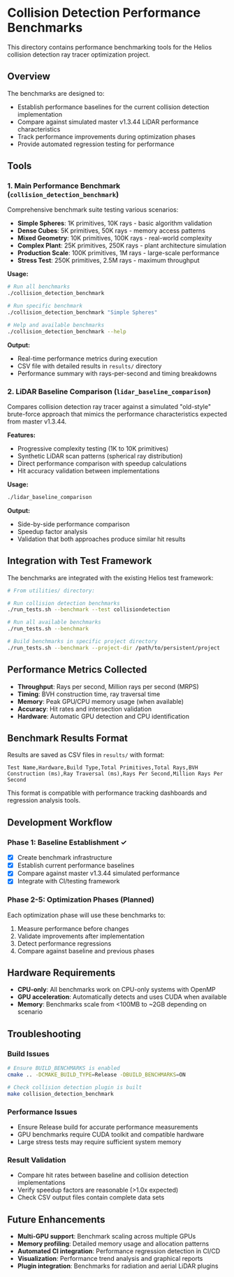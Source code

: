 # Collision Detection Performance Benchmarks

This directory contains performance benchmarking tools for the Helios collision detection ray tracer optimization project.

## Overview

The benchmarks are designed to:
- Establish performance baselines for the current collision detection implementation
- Compare against simulated master v1.3.44 LiDAR performance characteristics  
- Track performance improvements during optimization phases
- Provide automated regression testing for performance

## Tools

### 1. Main Performance Benchmark (`collision_detection_benchmark`)

Comprehensive benchmark suite testing various scenarios:
- **Simple Spheres**: 1K primitives, 10K rays - basic algorithm validation
- **Dense Cubes**: 5K primitives, 50K rays - memory access patterns
- **Mixed Geometry**: 10K primitives, 100K rays - real-world complexity
- **Complex Plant**: 25K primitives, 250K rays - plant architecture simulation
- **Production Scale**: 100K primitives, 1M rays - large-scale performance
- **Stress Test**: 250K primitives, 2.5M rays - maximum throughput

**Usage:**
```bash
# Run all benchmarks
./collision_detection_benchmark

# Run specific benchmark
./collision_detection_benchmark "Simple Spheres"

# Help and available benchmarks
./collision_detection_benchmark --help
```

**Output:**
- Real-time performance metrics during execution
- CSV file with detailed results in `results/` directory
- Performance summary with rays-per-second and timing breakdowns

### 2. LiDAR Baseline Comparison (`lidar_baseline_comparison`)

Compares collision detection ray tracer against a simulated "old-style" brute-force approach that mimics the performance characteristics expected from master v1.3.44.

**Features:**
- Progressive complexity testing (1K to 10K primitives)
- Synthetic LiDAR scan patterns (spherical ray distribution)
- Direct performance comparison with speedup calculations
- Hit accuracy validation between implementations

**Usage:**
```bash
./lidar_baseline_comparison
```

**Output:**
- Side-by-side performance comparison
- Speedup factor analysis
- Validation that both approaches produce similar hit results

## Integration with Test Framework

The benchmarks are integrated with the existing Helios test framework:

```bash
# From utilities/ directory:

# Run collision detection benchmarks
./run_tests.sh --benchmark --test collisiondetection

# Run all available benchmarks  
./run_tests.sh --benchmark

# Build benchmarks in specific project directory
./run_tests.sh --benchmark --project-dir /path/to/persistent/project
```

## Performance Metrics Collected

- **Throughput**: Rays per second, Million rays per second (MRPS)
- **Timing**: BVH construction time, ray traversal time
- **Memory**: Peak GPU/CPU memory usage (when available)
- **Accuracy**: Hit rates and intersection validation
- **Hardware**: Automatic GPU detection and CPU identification

## Benchmark Results Format

Results are saved as CSV files in `results/` with format:
```
Test Name,Hardware,Build Type,Total Primitives,Total Rays,BVH Construction (ms),Ray Traversal (ms),Rays Per Second,Million Rays Per Second
```

This format is compatible with performance tracking dashboards and regression analysis tools.

## Development Workflow

### Phase 1: Baseline Establishment ✓
- [x] Create benchmark infrastructure
- [x] Establish current performance baselines  
- [x] Compare against master v1.3.44 simulated performance
- [x] Integrate with CI/testing framework

### Phase 2-5: Optimization Phases (Planned)
Each optimization phase will use these benchmarks to:
1. Measure performance before changes
2. Validate improvements after implementation  
3. Detect performance regressions
4. Compare against baseline and previous phases

## Hardware Requirements

- **CPU-only**: All benchmarks work on CPU-only systems with OpenMP
- **GPU acceleration**: Automatically detects and uses CUDA when available
- **Memory**: Benchmarks scale from <100MB to ~2GB depending on scenario

## Troubleshooting

### Build Issues
```bash
# Ensure BUILD_BENCHMARKS is enabled
cmake .. -DCMAKE_BUILD_TYPE=Release -DBUILD_BENCHMARKS=ON

# Check collision detection plugin is built
make collision_detection_benchmark
```

### Performance Issues
- Ensure Release build for accurate performance measurements
- GPU benchmarks require CUDA toolkit and compatible hardware
- Large stress tests may require sufficient system memory

### Result Validation
- Compare hit rates between baseline and collision detection implementations
- Verify speedup factors are reasonable (>1.0x expected)
- Check CSV output files contain complete data sets

## Future Enhancements

- **Multi-GPU support**: Benchmark scaling across multiple GPUs
- **Memory profiling**: Detailed memory usage and allocation patterns  
- **Automated CI integration**: Performance regression detection in CI/CD
- **Visualization**: Performance trend analysis and graphical reports
- **Plugin integration**: Benchmarks for radiation and aerial LiDAR plugins